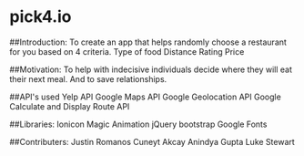 # pick4.io

##Introduction:
To create an app that helps randomly choose a restaurant for you based on 4 criteria. 
Type of food
Distance
Rating
Price

##Motivation:
To help with indecisive individuals decide where they will eat their next meal.
And to save relationships.

##API's used
Yelp API
Google Maps API
Google Geolocation API
Google Calculate and Display Route API

##Libraries:
Ionicon
Magic Animation
jQuery
bootstrap
Google Fonts

##Contributers:
Justin Romanos
Cuneyt Akcay
Anindya Gupta
Luke Stewart 





